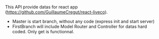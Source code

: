 This API provide datas for react app (https://github.com/GuillaumeCregut/react-liveco).

* Master is start branch, without any code (express init and start server)
* FirstBranch will include Model Router and Controller for datas hard coded. Only get is functionnal.